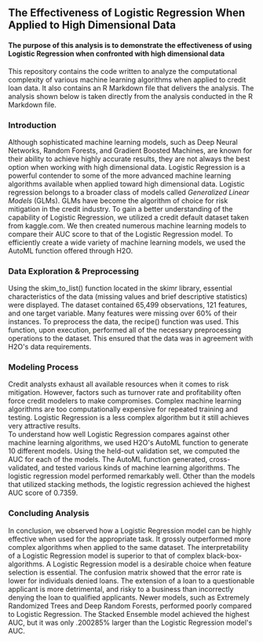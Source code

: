 ## The Effectiveness of Logistic Regression When Applied to High Dimensional Data
#### The purpose of this analysis is to demonstrate the effectiveness of using Logistic Regression when confronted with high dimensional data
This repository contains the code written to analyze the computational complexity of various machine learning algorithms when applied to credit loan data. It also contains an R Markdown file that delivers the analysis. The analysis shown below is taken directly from the analysis conducted in the R Markdown file.
### Introduction
Although sophisticated machine learning models, such as Deep Neural Networks, Random Forests, and Gradient Boosted Machines, are known for their ability to achieve highly accurate results, they are not always the best option when working with high dimensional data. Logistic Regression is a powerful contender to some of the more advanced machine learning algorithms available when applied toward high dimensional data. Logistic regression belongs to a broader class of models called *Generalized Linear Models* (GLMs). GLMs have become the algorithm of choice for risk mitigation in the credit industry.
To gain a better understanding of the capability of Logistic Regression, we utilized a credit default dataset taken from kaggle.com. We then created numerous machine learning models to compare their AUC score to that of the Logistic Regression model. To efficiently create a wide variety of machine learning models, we used the AutoML function offered through H2O.
### Data Exploration & Preprocessing
Using the skim_to_list() function located in the skimr library, essential characteristics of the data (missing values and brief descriptive statistics) were displayed. The dataset contained 65,499 observations, 121 features, and one target variable. Many features were missing over 60% of their instances. To preprocess the data, the recipe() function was used. This function, upon execution, performed all of the necessary preprocessing operations to the dataset. This ensured that the data was in agreement with H2O's data requirements.
### Modeling Process
Credit analysts exhaust all available resources when it comes to risk mitigation. However, factors such as turnover rate and profitability often force credit modelers to make compromises. Complex machine learning algorithms are too computationally expensive for repeated training and testing. Logistic Regression is a less complex algorithm but it still achieves very attractive results.  
To understand how well Logistic Regression compares against other machine learning algorithms, we used H2O's AutoML function to generate 10 different models. Using the held-out validation set, we computed the AUC for each of the models. The AutoML function generated, cross-validated, and tested various kinds of machine learning algorithms. The logistic regression model performed remarkably well. Other than the models that utilized stacking methods, the logistic regression achieved the highest AUC score of 0.7359.
### Concluding Analysis 
In conclusion, we observed how a Logistic Regression model can be highly effective when used for the appropriate task. It grossly outperformed more complex algorithms when applied to the same dataset. The interpretability of a Logistic Regression model is superior to that of complex black-box-algorithms. A Logistic Regression model is a desirable choice when feature selection is essential. The confusion matrix showed that the error rate is lower for individuals denied loans. The extension of a loan to a questionable applicant is more detrimental, and risky to a business than incorrectly denying the loan to qualified applicants. Newer models, such as Extremely Randomized Trees and Deep Random Forests, performed poorly compared to Logistic Regression. The Stacked Ensemble model achieved the highest AUC, but it was only .200285% larger than the Logistic Regression model's AUC.
